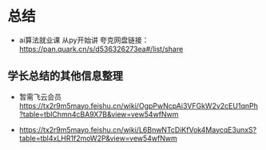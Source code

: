 # 总结
* ai算法就业课 从py开始讲
夸克网盘链接：
https://pan.quark.cn/s/d536326273ea#/list/share 




## 学长总结的其他信息整理
* 暂需飞云会员
https://tx2r9m5mayo.feishu.cn/wiki/OgpPwNcpAi3VFGkW2v2cEU1qnPh?table=tblChmn4cBA9X7B&view=vew54wfNwm

* https://tx2r9m5mayo.feishu.cn/wiki/L6BnwNTcDiKfVok4MaycqE3unxS?table=tbl4xLHR1f2moW2P&view=vew54wfNwm

